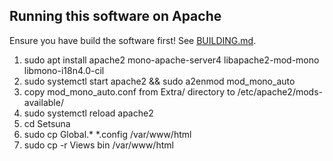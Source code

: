 ## Running this software on Apache

Ensure you have build the software first! See [BUILDING.md](BUILDING.md).

1. sudo apt install apache2 mono-apache-server4 libapache2-mod-mono libmono-i18n4.0-cil
2. sudo systemctl start apache2 && sudo a2enmod mod_mono_auto
3. copy mod_mono_auto.conf from Extra/ directory to /etc/apache2/mods-available/
4. sudo systemctl reload apache2
5. cd Setsuna
6. sudo cp Global.* *.config /var/www/html
7. sudo cp -r Views bin /var/www/html


